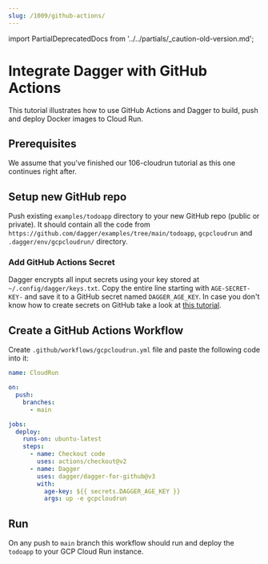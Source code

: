 ```yaml
---
slug: /1009/github-actions/
---
```

import PartialDeprecatedDocs from '../../partials/_caution-old-version.md';

# Integrate Dagger with GitHub Actions

<PartialDeprecatedDocs />

This tutorial illustrates how to use GitHub Actions and Dagger to build, push and deploy Docker images to Cloud Run.

## Prerequisites

We assume that you've finished our 106-cloudrun tutorial as this one continues right after.

## Setup new GitHub repo

Push existing `examples/todoapp` directory to your new GitHub repo (public or private). It should contain all the code
from `https://github.com/dagger/examples/tree/main/todoapp`, `gcpcloudrun` and `.dagger/env/gcpcloudrun/` directory.

### Add GitHub Actions Secret

Dagger encrypts all input secrets using your key stored at `~/.config/dagger/keys.txt`. Copy the entire line starting
with `AGE-SECRET-KEY-` and save it to a GitHub secret named `DAGGER_AGE_KEY`. In case you don't know how to create
secrets on GitHub take a look at [this tutorial](https://docs.github.com/en/actions/reference/encrypted-secrets).

## Create a GitHub Actions Workflow

Create `.github/workflows/gcpcloudrun.yml` file and paste the following code into it:

```yaml title=".github/workflows/gcpcloudrun.yml"
name: CloudRun

on:
  push:
    branches:
      - main

jobs:
  deploy:
    runs-on: ubuntu-latest
    steps:
      - name: Checkout code
        uses: actions/checkout@v2
      - name: Dagger
        uses: dagger/dagger-for-github@v3
        with:
          age-key: ${{ secrets.DAGGER_AGE_KEY }}
          args: up -e gcpcloudrun
```

## Run

On any push to `main` branch this workflow should run and deploy the `todoapp` to your GCP Cloud Run instance.
